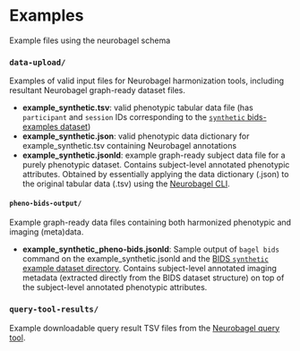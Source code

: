 # Examples
Example files using the neurobagel schema


### `data-upload/`
Examples of valid input files for Neurobagel harmonization tools, including resultant Neurobagel graph-ready dataset files.
- **example_synthetic.tsv**: valid phenotypic tabular data file (has `participant` and `session` IDs corresponding to the [`synthetic` bids-examples dataset](https://github.com/bids-standard/bids-examples/tree/master/synthetic))
- **example_synthetic.json**: valid phenotypic data dictionary for example_synthetic.tsv containing Neurobagel annotations
- **example_synthetic.jsonld**: example graph-ready subject data file for a purely phenotypic dataset. Contains subject-level annotated phenotypic attributes. Obtained by essentially applying the data dictionary (.json) to the original tabular data (.tsv) using the [Neurobagel CLI](https://github.com/neurobagel/bagel-cli).

#### `pheno-bids-output/`

Example graph-ready data files containing both harmonized phenotypic and imaging (meta)data.

- **example_synthetic_pheno-bids.jsonld**: Sample output of `bagel bids` command on the example_synthetic.jsonld and the [BIDS `synthetic` example dataset directory](https://github.com/bids-standard/bids-examples/tree/master/synthetic). Contains subject-level annotated imaging metadata (extracted directly from the BIDS dataset structure) on top of the subject-level annotated phenotypic attributes.

### `query-tool-results/`
Example downloadable query result TSV files from the [Neurobagel query tool](https://query.neurobagel.org).
